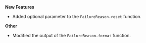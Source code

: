 **New Features**

* Added optional parameter to the `FailureReason.reset` function.

**Other**

* Modified the output of the `FailureReason.format` function.